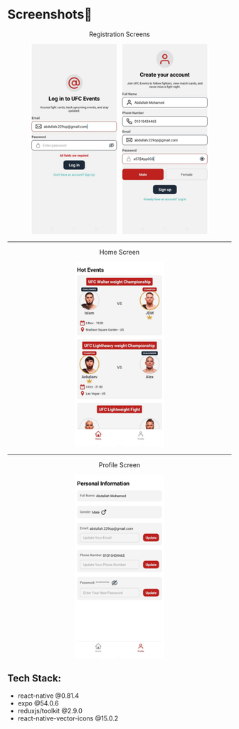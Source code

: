 # Screenshots📸

<div align='center'>
   <p align='center'>Registration Screens</p>
   <img src="./assets/images/screenshots/login.jpg" alt="Login Screen" width="200"/>
   <img src="./assets/images/screenshots/signup.jpg" alt="Signup Screen" width="200"/>
   
   <br />
   <hr />
   
   <p align='center'>Home Screen</p>
   <img src="./assets/images/screenshots/home.jpg" alt="Home Screen" width="200"/>
   
   <br />
   <hr />
   
   <p align='center'>Profile Screen</p>
   <img src="./assets/images/screenshots/profile.jpg" alt="Profile Screen" width="200"/>
</div>

## Tech Stack:
- react-native @0.81.4
- expo @54.0.6
- reduxjs/toolkit @2.9.0
- react-native-vector-icons @15.0.2
